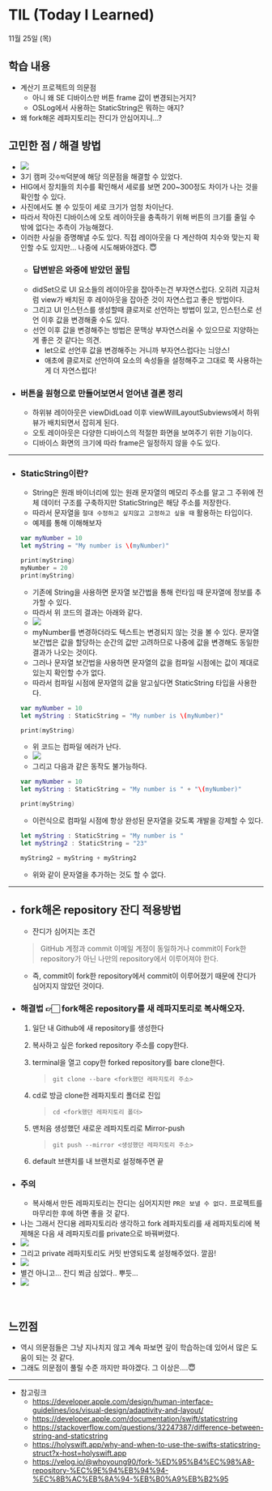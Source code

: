 # TIL (Today I Learned)


11월 25일 (목)

## 학습 내용
- 계산기 프로젝트의 의문점
    - 아니 왜 SE 디바이스만 버튼 frame 값이 변경되는거지?
    - OSLog에서 사용하는 StaticString은 뭐하는 애지?
- 왜 fork해온 레파지토리는 잔디가 안심어지니...?
&nbsp;

## 고민한 점 / 해결 방법
- ![](https://i.imgur.com/MiyseWl.png)
- 3기 캠퍼 갓`수박`덕분에 해당 의문점을 해결할 수 있었다.
- HIG에서 장치들의 치수를 확인해서 세로를 보면 200~300정도 차이가 나는 것을 확인할 수 있다.
- 사진에서도 볼 수 있듯이 세로 크기가 엄청 차이난다.
- 따라서 작아진 디바이스에 오토 레이아웃을 충족하기 위해 버튼의 크기를 줄일 수 밖에 없다는 추측이 가능해졌다.
- 이러한 사실을 증명해낼 수도 있다. 직접 레이아웃을 다 계산하여 치수와 맞는지 확인할 수도 있지만... 나중에 시도해봐야겠다. 😇
    - ### 답변받은 와중에 받았던 꿀팁
    - didSet으로 UI 요소들의 레이아웃을 잡아주는건 부자연스럽다. 오히려 지금처럼 view가 배치된 후 레이아웃을 잡아준 것이 자연스럽고 좋은 방법이다.
    - 그리고 UI 인스턴스를 생성할때 클로저로 선언하는 방법이 있고, 인스턴스로 선언 이후 값을 변경해줄 수도 있다. 
    - 선언 이후 값을 변경해주는 방법은 문맥상 부자연스러울 수 있으므로 지양하는게 좋은 것 같다는 의견.
        - let으로 선언후 값을 변경해주는 거니까 부자연스럽다는 늬앙스!
        - 애초에 클로저로 선언하여 요소의 속성들을 설정해주고 그대로 쭉 사용하는게 더 자연스럽다!
- ### 버튼을 원형으로 만들어보면서 얻어낸 결론 정리
    - 하위뷰 레이아웃은 viewDidLoad 이후 viewWillLayoutSubviews에서 하위뷰가 배치되면서 잡히게 된다.
    - 오토 레이아웃은 다양한 디바이스의 적절한 화면을 보여주기 위한 기능이다.
    - 디바이스 화면의 크기에 따라 frame은 일정하지 않을 수도 있다.

---

- ### StaticString이란?
    - String은 원래 바이너리에 있는 원래 문자열의 메모리 주소를 알고 그 주위에 전체 데이터 구조를 구축하지만 StaticString은 해당 주소를 저장한다.
    - 따라서 문자열을 `절대 수정하고 싶지않고 고정하고 싶을 때` 활용하는 타입이다.
    - 예제를 통해 이해해보자
    ```swift
    var myNumber = 10
    let myString = "My number is \(myNumber)"

    print(myString)
    myNumber = 20
    print(myString)
    ```
    - 기존에 String을 사용하면 문자열 보간법을 통해 런타임 때 문자열에 정보를 추가할 수 있다.
    - 따라서 위 코드의 결과는 아래와 같다.
    - ![](https://i.imgur.com/gbJAMKo.png)
    - myNumber를 변경하더라도 텍스트는 변경되지 않는 것을 볼 수 있다. 문자열 보간법은 값을 할당하는 순간의 값만 고려하므로 나중에 값을 변경해도 동일한 결과가 나오는 것이다.
    - 그러나 문자열 보간법을 사용하면 문자열의 값을 컴파일 시점에는 값이 제대로 있는지 확인할 수가 없다.
    - 따라서 컴파일 시점에 문자열의 값을 알고싶다면 StaticString 타입을 사용한다.
    ```swift
    var myNumber = 10
    let myString : StaticString = "My number is \(myNumber)"

    print(myString)
    ```
    - 위 코드는 컴파일 에러가 난다.
    - ![](https://i.imgur.com/xz0Pn9n.png)
    - 그리고 다음과 같은 동작도 불가능하다.
    ```swift
    var myNumber = 10
    let myString : StaticString = "My number is " + "\(myNumber)"

    print(myString)
    ```
    - 이런식으로 컴파일 시점에 항상 완성된 문자열을 갖도록 개발을 강제할 수 있다.
    ```swift
    let myString : StaticString = "My number is "
    let myString2 : StaticString = "23"

    myString2 = myString + myString2
    ```
    - 위와 같이 문자열을 추가하는 것도 할 수 없다.

---

- ## fork해온 repository 잔디 적용방법
    - 잔디가 심어지는 조건
    >GitHub 계정과 commit 이메일 계정이 동일하거나
    >commit이 Fork한 repository가 아닌 나만의 repository에서 이루어져야 한다.
    - 즉, commit이 fork한 repository에서 commit이 이루어졌기 때문에 잔디가 심어지지 않았던 것이다.
- ### 해결법 👉🏻 fork해온 repository를 새 레파지토리로 복사해오자.
    1. 일단 내 Github에 새 repository를 생성한다
    2. 복사하고 싶은 forked repository 주소를 copy한다.
    3. terminal을 열고 copy한 forked repository를 bare clone한다.
        > `git clone --bare <fork했던 레파지토리 주소>`

    4. cd로 방금 clone한 레파지토리 폴더로 진입
        > `cd <fork했던 레파지토리 폴더>`
    5. 맨처음 생성했던 새로운 레파지토리로 Mirror-push
        > `git push --mirror <생성했던 레파지토리 주소>`
    6. default 브랜치를 내 브랜치로 설정해주면 끝
- ### 주의
    - 복사해서 만든 레파지토리는 잔디는 심어지지만 `PR은 보낼 수 없다.` 프로젝트를 마무리한 후에 하면 좋을 것 같다.
- 나는 그래서 잔디용 레파지토리라 생각하고 fork 레파지토리를 새 레파지토리에 복제해온 다음 새 레파지토리를 private으로 바꿔버렸다.
- ![](https://i.imgur.com/m6b8qtk.png)
- 그리고 private 레파지토리도 커밋 반영되도록 설정해주었다. 깔끔!
- ![](https://i.imgur.com/ItSTgAB.png)
- 별건 아니고... 잔디 쬐금 심었다.. 뿌듯...
- ![](https://i.imgur.com/HJfkqvK.png)




&nbsp;

## 느낀점
* 역시 의문점들은 그냥 지나치지 않고 계속 파보면 깊이 학습하는데 있어서 많은 도움이 되는 것 같다.
* 그래도 의문점이 풀릴 수준 까지만 파야겠다. 그 이상은....😇

---

- 참고링크
    - https://developer.apple.com/design/human-interface-guidelines/ios/visual-design/adaptivity-and-layout/
    - https://developer.apple.com/documentation/swift/staticstring
    - https://stackoverflow.com/questions/32247387/difference-between-string-and-staticstring
    - https://holyswift.app/why-and-when-to-use-the-swifts-staticstring-struct?x-host=holyswift.app
    - https://velog.io/@whoyoung90/fork-%ED%95%B4%EC%98%A8-repository-%EC%9E%94%EB%94%94-%EC%8B%AC%EB%8A%94-%EB%B0%A9%EB%B2%95

